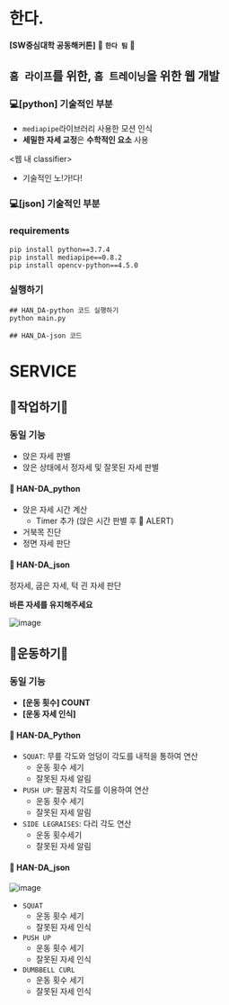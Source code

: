 # 한다.
**[SW중심대학 공동해커톤]**  🏃 **```한다 팀```** 🏃

## ```홈 라이프```를 위한, ```홈 트레이닝```을 위한 웹 개발

### 💻[python] 기술적인 부분
- ```mediapipe```라이브러리 사용한 모션 인식
- **세밀한 자세 교정**은 **수학적인 요소** 사용

<웹 내 classifier>
- 기술적인 노!가!다!

### 💻[json] 기술적인 부분

### requirements
```
pip install python==3.7.4
pip install mediapipe==0.8.2
pip install opencv-python==4.5.0
```
### 실행하기
```
## HAN_DA-python 코드 실행하기
python main.py

## HAN_DA-json 코드

```
# SERVICE
## 🧘작업하기🧘
### 동일 기능
- 앉은 자세 판별
- 앉은 상태에서 정자세 및 잘못된 자세 판별

#### 📑 HAN-DA_python
- 앉은 자세 시간 계산
  - Timer 추가 (앉은 시간 판별 후 📢 ALERT)
- 거북목 진단
- 정면 자세 판단

#### 📑 HAN-DA_json
정자세, 굽은 자세, 턱 괸 자세 판단

**바른 자세를 유지해주세요**

![image](https://user-images.githubusercontent.com/72767245/107079706-93f72300-6833-11eb-98e5-f3752f4471a8.png)


## 🤸운동하기🤸

### 동일 기능
- **[운동 횟수] COUNT**
- **[운동 자세 인식]**

#### 📑 HAN-DA_Python
- ```SQUAT```: 무릎 각도와 엉덩이 각도를 내적을 통하여 연산
  - 운동 횟수 세기 
  - 잘못된 자세 알림 
- ```PUSH UP```: 팔꿈치 각도를 이용하여 연산
  - 운동 횟수 세기  
  - 잘못된 자세 알림  
- ```SIDE LEGRAISES```: 다리 각도 연산
  - 운동 횟수세기 
  - 잘못된 자세 알림 
  
#### 📑 HAN-DA_json

![image](https://user-images.githubusercontent.com/72767245/107079798-b0935b00-6833-11eb-895b-c57b1d305780.png)

- ```SQUAT```
  - 운동 횟수 세기
  - 잘못된 자세 인식
- ```PUSH UP```
  - 운동 횟수 세기
  - 잘못된 자세 인식
- ```DUMBBELL CURL```
  - 운동 횟수 세기
  - 잘못된 자세 인식

